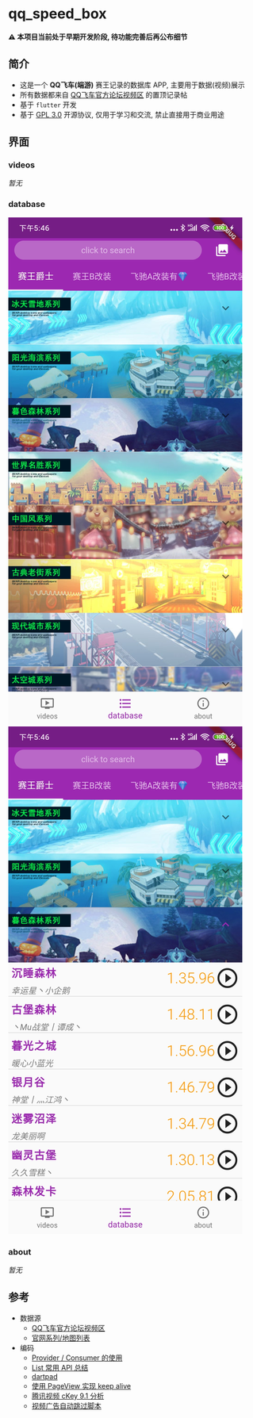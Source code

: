 # qq_speed_box

**⚠️ 本项目当前处于早期开发阶段, 待功能完善后再公布细节**

## 简介
- 这是一个 **QQ飞车(端游)** 赛王记录的数据库 APP, 主要用于数据(视频)展示
- 所有数据都来自 [QQ飞车官方论坛视频区](https://speed.gamebbs.qq.com/forum.php?mod=forumdisplay&fid=30673) 的置顶记录帖
- 基于 `flutter` 开发
- 基于 [GPL 3.0](https://github.com/SublimeCT/qq_speed_box/blob/master/LICENSE) 开源协议, 仅用于学习和交流, 禁止直接用于商业用途

## 界面

### videos
*暂无*

### database
![](/docs/images/screen_database_fold.jpeg)
![](/docs/images/screen_database_unfold.jpeg)

### about
*暂无*

## 参考

- 数据源
  - [QQ飞车官方论坛视频区](https://speed.gamebbs.qq.com/forum.php?mod=forumdisplay&fid=30673)
  - [官网系列/地图列表](http://speed.qq.com/web201008/page/race.shtml)
- 编码
  - [Provider / Consumer 的使用](https://blog.csdn.net/u013894711/article/details/102782366)
  - [List 常用 API 总结](https://blog.csdn.net/ffa_ijj/article/details/85051156)
  - [dartpad](https://dartpad.cn/)
  - [使用 PageView 实现 keep alive](https://zhuanlan.zhihu.com/p/58582876)
  - [腾讯视频 cKey 9.1 分析](https://zsaim.github.io/2019/05/06/Tencent-cKey9.1-Analysis/)
  - [视频广告自动跳过脚本](https://greasyfork.org/zh-CN/scripts/394637-%E8%A7%86%E9%A2%91%E5%B9%BF%E5%91%8A%E8%87%AA%E5%8A%A8%E8%B7%B3%E8%BF%87/feedback)
